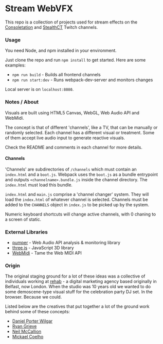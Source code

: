 # Stream WebVFX

This repo is a collection of projects used for stream effects on the
[Consoletation] and [StealthCT] Twitch channels.

### Usage

You need Node, and npm installed in your environment.

Just clone the repo and run `npm install` to get started. Here are some
examples:

  * `npm run build` - Builds all frontend channels
  * `npm run start:dev` - Runs webpack-dev-server and monitors changes

Local server is on `localhost:8080`.

### Notes / About

Visuals are built using HTML5 Canvas, WebGL, Web Audio API and WebMidi.

The concept is that of different 'channels', like a TV, that can be manually
or randomly selected.  Each channel has a different visual or treatment.
Some of them accept live audio input to generate reactive visuals.

Check the README and comments in each channel for more details.

#### Channels

'Channels' are subdirectories of `/channels` which must contain an
`index.html` and a `boot.js`. Webpack uses the `boot.js` as a bundle
entrypoint and outputs `<channelname>.bundle.js` inside the channel directory.
The `index.html` must load this bundle.

`index.html` and `main.js` comprise a 'channel changer' system.  They will
load the `index.html` of whatever channel is selected.  Channels must be added
to the `CHANNELS` object in `index.js` to be picked up by the system.

Numeric keyboard shortcuts will change active channels, with 0 chaning to a
screen of static.

### External Libraries

- [pumper] - Web Audio API analysis & monitoring library
- [three.js] - JavaScript 3D library
- [WebMidi] - Tame the Web MIDI API

### Origin

The original staging ground for a lot of these ideas was a collective of
individuals working at [rehab] - a digital marketing agency based originally
in Belfast, now London. When the studio was 10 years old we wanted to do some
demoscene-type visual stuff for the celebration party DJ set. In the browser.
Because we could.

Listed below are the creatives that put together a lot of the ground work
behind some of these concepts:

- [Daniel Porter Wilgar](https://github.com/Stealthii)
- [Ryan Grieve](https://github.com/grieve)
- [Neil McCallion](https://github.com/njmcode)
- [Mickael Coelho](https://github.com/MickCoelho)


[rehab]: https://www.rehabagency.ai/
[Consoletation]: https://twitch.tv/Consoletation
[StealthCT]: https://twitch.tv/StealthCT
[pumper]: https://github.com/Consoletation/pumper
[three.js]: https://threejs.org/
[WebMidi]: https://github.com/djipco/webmidi
